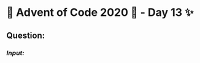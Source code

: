 # :christmas_tree: Advent of Code 2020 :christmas_tree: - Day 13 :sparkles:
## Question: 
>
>
>

### *Input:*

>
>
>